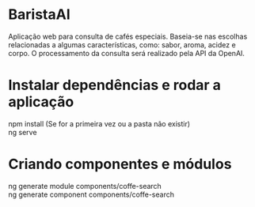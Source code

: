 # BaristaAI

Aplicação web para consulta de cafés especiais. Baseia-se nas escolhas relacionadas a algumas características, como: sabor, aroma, acidez e corpo. O processamento da consulta será realizado pela API da OpenAI.

# Instalar dependências e rodar a aplicação

npm install (Se for a primeira vez ou a pasta não existir) <br />
ng serve

# Criando componentes e módulos

ng generate module components/coffe-search <br />
ng generate component components/coffe-search


